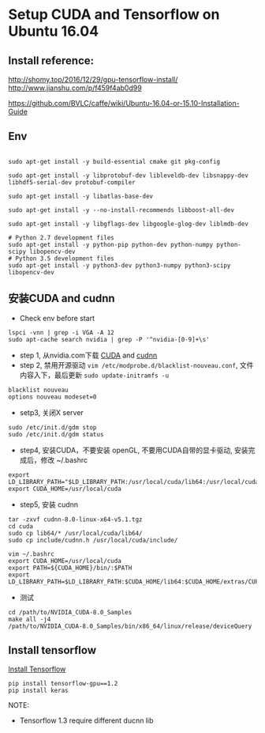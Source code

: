 ﻿# Setup CUDA and Tensorflow on Ubuntu 16.04 # 


## Install reference:

http://shomy.top/2016/12/29/gpu-tensorflow-install/ 
http://www.jianshu.com/p/f459f4ab0d99

https://github.com/BVLC/caffe/wiki/Ubuntu-16.04-or-15.10-Installation-Guide

## Env

```

sudo apt-get install -y build-essential cmake git pkg-config

sudo apt-get install -y libprotobuf-dev libleveldb-dev libsnappy-dev libhdf5-serial-dev protobuf-compiler

sudo apt-get install -y libatlas-base-dev 

sudo apt-get install -y --no-install-recommends libboost-all-dev

sudo apt-get install -y libgflags-dev libgoogle-glog-dev liblmdb-dev

# Python 2.7 development files
sudo apt-get install -y python-pip python-dev python-numpy python-scipy libopencv-dev
# Python 3.5 development files
sudo apt-get install -y python3-dev python3-numpy python3-scipy libopencv-dev
```


## 安装CUDA and cudnn

- Check env before start

```
lspci -vnn | grep -i VGA -A 12
sudo apt-cache search nvidia | grep -P '^nvidia-[0-9]+\s'
```

- step 1, 从nvidia.com下载 [CUDA](https://developer.nvidia.com/cuda-downloads) and [cudnn](https://developer.nvidia.com/cudnn) 
- step 2, 禁用开源驱动 ```vim /etc/modprobe.d/blacklist-nouveau.conf```, 文件内容入下，最后更新 ```sudo update-initramfs -u```
```
blacklist nouveau
options nouveau modeset=0
```
- setp3, 关闭X server
```
sudo /etc/init.d/gdm stop
sudo /etc/init.d/gdm status
```

- step4, 安装CUDA，不要安装 openGL, 不要用CUDA自带的显卡驱动, 安装完成后，修改 ~/.bashrc
```
export LD_LIBRARY_PATH="$LD_LIBRARY_PATH:/usr/local/cuda/lib64:/usr/local/cuda/extras/CUPTI/lib64"
export CUDA_HOME=/usr/local/cuda
```

- step5, 安装 cudnn
```
tar -zxvf cudnn-8.0-linux-x64-v5.1.tgz
cd cuda
sudo cp lib64/* /usr/local/cuda/lib64/
sudo cp include/cudnn.h /usr/local/cuda/include/
```
```
vim ~/.bashrc
export CUDA_HOME=/usr/local/cuda
export PATH=${CUDA_HOME}/bin/:$PATH
export LD_LIBRARY_PATH=$LD_LIBRARY_PATH:$CUDA_HOME/lib64:$CUDA_HOME/extras/CUPTI/lib64
```

- 测试
```
cd /path/to/NVIDIA_CUDA-8.0_Samples
make all -j4
/path/to/NVIDIA_CUDA-8.0_Samples/bin/x86_64/linux/release/deviceQuery    
```



## Install tensorflow

[Install Tensorflow](https://www.tensorflow.org/install/install_linux#InstallingNativePip)

```
pip install tensorflow-gpu==1.2 
pip install keras
```

NOTE:

- Tensorflow 1.3 require different ducnn lib
